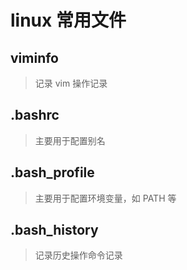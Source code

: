 # linux 常用文件

## viminfo

> 记录 vim 操作记录

## .bashrc

> 主要用于配置别名

## .bash_profile

> 主要用于配置环境变量，如 PATH 等

## .bash_history

> 记录历史操作命令记录
